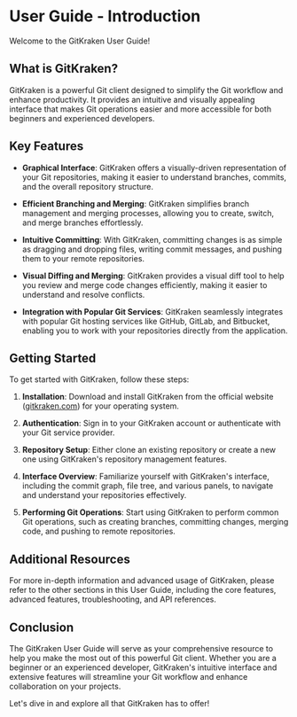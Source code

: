 # User Guide - Introduction

Welcome to the GitKraken User Guide!

## What is GitKraken?

GitKraken is a powerful Git client designed to simplify the Git workflow and enhance productivity. It provides an intuitive and visually appealing interface that makes Git operations easier and more accessible for both beginners and experienced developers.

## Key Features

- **Graphical Interface**: GitKraken offers a visually-driven representation of your Git repositories, making it easier to understand branches, commits, and the overall repository structure.

- **Efficient Branching and Merging**: GitKraken simplifies branch management and merging processes, allowing you to create, switch, and merge branches effortlessly.

- **Intuitive Committing**: With GitKraken, committing changes is as simple as dragging and dropping files, writing commit messages, and pushing them to your remote repositories.

- **Visual Diffing and Merging**: GitKraken provides a visual diff tool to help you review and merge code changes efficiently, making it easier to understand and resolve conflicts.

- **Integration with Popular Git Services**: GitKraken seamlessly integrates with popular Git hosting services like GitHub, GitLab, and Bitbucket, enabling you to work with your repositories directly from the application.

## Getting Started

To get started with GitKraken, follow these steps:

1. **Installation**: Download and install GitKraken from the official website ([gitkraken.com](https://www.gitkraken.com)) for your operating system.

2. **Authentication**: Sign in to your GitKraken account or authenticate with your Git service provider.

3. **Repository Setup**: Either clone an existing repository or create a new one using GitKraken's repository management features.

4. **Interface Overview**: Familiarize yourself with GitKraken's interface, including the commit graph, file tree, and various panels, to navigate and understand your repositories effectively.

5. **Performing Git Operations**: Start using GitKraken to perform common Git operations, such as creating branches, committing changes, merging code, and pushing to remote repositories.

## Additional Resources

For more in-depth information and advanced usage of GitKraken, please refer to the other sections in this User Guide, including the core features, advanced features, troubleshooting, and API references.

## Conclusion

The GitKraken User Guide will serve as your comprehensive resource to help you make the most out of this powerful Git client. Whether you are a beginner or an experienced developer, GitKraken's intuitive interface and extensive features will streamline your Git workflow and enhance collaboration on your projects.

Let's dive in and explore all that GitKraken has to offer!

